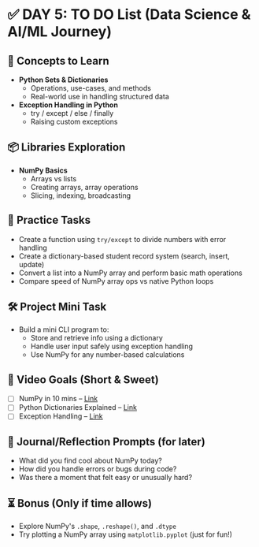 # ✅ DAY 5: TO DO List (Data Science & AI/ML Journey)

## 🧠 Concepts to Learn
- **Python Sets & Dictionaries**
  - Operations, use-cases, and methods
  - Real-world use in handling structured data
- **Exception Handling in Python**
  - try / except / else / finally
  - Raising custom exceptions

## 📦 Libraries Exploration
- **NumPy Basics**
  - Arrays vs lists
  - Creating arrays, array operations
  - Slicing, indexing, broadcasting

## 🔁 Practice Tasks
- Create a function using `try/except` to divide numbers with error handling
- Create a dictionary-based student record system (search, insert, update)
- Convert a list into a NumPy array and perform basic math operations
- Compare speed of NumPy array ops vs native Python loops

## 🛠️ Project Mini Task
- Build a mini CLI program to:
  - Store and retrieve info using a dictionary
  - Handle user input safely using exception handling
  - Use NumPy for any number-based calculations

## 🎥 Video Goals (Short & Sweet)
- [ ] NumPy in 10 mins – [Link](https://www.youtube.com/watch?v=QUT1VHiLmmI)
- [ ] Python Dictionaries Explained – [Link](https://www.youtube.com/watch?v=daefaLgNkw0)
- [ ] Exception Handling – [Link](https://www.youtube.com/watch?v=NIWwJbo-9_8)

## 📓 Journal/Reflection Prompts (for later)
- What did you find cool about NumPy today?
- How did you handle errors or bugs during code?
- Was there a moment that felt easy or unusually hard?

## ⏳ Bonus (Only if time allows)
- Explore NumPy's `.shape`, `.reshape()`, and `.dtype`
- Try plotting a NumPy array using `matplotlib.pyplot` (just for fun!)
